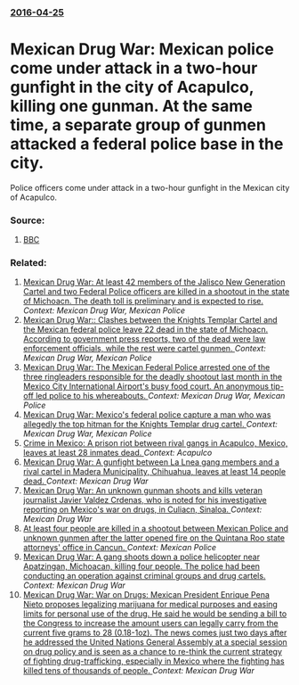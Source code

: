 ### [2016-04-25](/news/2016/04/25/index.md)

# Mexican Drug War: Mexican police come under attack in a two-hour gunfight in the city of Acapulco, killing one gunman. At the same time, a separate group of gunmen attacked a federal police base in the city. 

Police officers come under attack in a two-hour gunfight in the Mexican city of Acapulco.


### Source:

1. [BBC](http://www.bbc.com/news/world-latin-america-36127224)

### Related:

1. [Mexican Drug War: At least 42 members of the Jalisco New Generation Cartel and two Federal Police officers are killed in a shootout in the state of Michoacn. The death toll is preliminary and is expected to rise. ](/news/2015/05/22/mexican-drug-war-at-least-42-members-of-the-jalisco-new-generation-cartel-and-two-federal-police-officers-are-killed-in-a-shootout-in-the-s.md) _Context: Mexican Drug War, Mexican Police_
2. [Mexican Drug War:: Clashes between the Knights Templar Cartel and the Mexican federal police leave 22 dead in the state of Michoacn. According to government press reports, two of the dead were law enforcement officials, while the rest were cartel gunmen. ](/news/2013/07/24/mexican-drug-war-clashes-between-the-knights-templar-cartel-and-the-mexican-federal-police-leave-22-dead-in-the-state-of-michoacan-accord.md) _Context: Mexican Drug War, Mexican Police_
3. [Mexican Drug War: The Mexican Federal Police arrested one of the three ringleaders responsible for the deadly shootout last month in the Mexico City International Airport's busy food court. An anonymous tip-off led police to his whereabouts. ](/news/2012/07/16/mexican-drug-war-the-mexican-federal-police-arrested-one-of-the-three-ringleaders-responsible-for-the-deadly-shootout-last-month-in-the-mex.md) _Context: Mexican Drug War, Mexican Police_
4. [Mexican Drug War: Mexico's federal police capture a man who was allegedly the top hitman for the Knights Templar drug cartel. ](/news/2011/07/13/mexican-drug-war-mexico-s-federal-police-capture-a-man-who-was-allegedly-the-top-hitman-for-the-knights-templar-drug-cartel.md) _Context: Mexican Drug War, Mexican Police_
5. [Crime in Mexico: A prison riot between rival gangs in Acapulco, Mexico, leaves at least 28 inmates dead. ](/news/2017/07/6/crime-in-mexico-a-prison-riot-between-rival-gangs-in-acapulco-mexico-leaves-at-least-28-inmates-dead.md) _Context: Acapulco_
6. [Mexican Drug War: A gunfight between La Lnea gang members and a rival cartel in Madera Municipality, Chihuahua, leaves at least 14 people dead. ](/news/2017/07/5/mexican-drug-war-a-gunfight-between-la-linea-gang-members-and-a-rival-cartel-in-madera-municipality-chihuahua-leaves-at-least-14-people-d.md) _Context: Mexican Drug War_
7. [Mexican Drug War: An unknown gunman shoots and kills veteran journalist Javier Valdez Crdenas, who is noted for his investigative reporting on Mexico's war on drugs, in Culiacn, Sinaloa. ](/news/2017/05/15/mexican-drug-war-an-unknown-gunman-shoots-and-kills-veteran-journalist-javier-valdez-cardenas-who-is-noted-for-his-investigative-reporting.md) _Context: Mexican Drug War_
8. [At least four people are killed in a shootout between Mexican Police and unknown gunmen after the latter opened fire on the Quintana Roo state attorneys' office in Cancun. ](/news/2017/01/18/at-least-four-people-are-killed-in-a-shootout-between-mexican-police-and-unknown-gunmen-after-the-latter-opened-fire-on-the-quintana-roo-sta.md) _Context: Mexican Police_
9. [Mexican Drug War: A gang shoots down a police helicopter near Apatzingan, Michoacan, killing four people. The police had been conducting an operation against criminal groups and drug cartels. ](/news/2016/09/7/mexican-drug-war-a-gang-shoots-down-a-police-helicopter-near-apatzinga-n-michoaca-n-killing-four-people-the-police-had-been-conducting-a.md) _Context: Mexican Drug War_
10. [Mexican Drug War: War on Drugs: Mexican President Enrique Pena Nieto proposes legalizing marijuana for medical purposes and easing limits for personal use of the drug. He said he would be sending a bill to the Congress to increase the amount users can legally carry from the current five grams to 28 (0.18-1oz). The news comes just two days after he addressed the United Nations General Assembly at a special session on drug policy and is seen as a chance to re-think the current strategy of fighting drug-trafficking, especially in Mexico where the fighting has killed tens of thousands of people. ](/news/2016/04/22/mexican-drug-war-war-on-drugs-mexican-president-enrique-pea-a-nieto-proposes-legalizing-marijuana-for-medical-purposes-and-easing-limits-f.md) _Context: Mexican Drug War_
